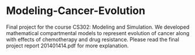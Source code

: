 # Modeling-Cancer-Evolution
Final project for the course CS302: Modeling and Simulation. 
We developed mathematical compartmental models to represent evolution of cancer along with effects of chemotherapy and drug resistance.
Please read the final project report 201401414.pdf for more explanation.
